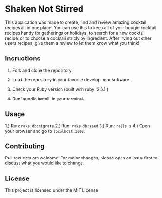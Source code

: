 # Shaken Not Stirred

This application was made to create, find and review amazing cocktail recipes all in one place!  You can use this to keep all of your bougie cocktail recipes handy for gatherings or holidays, to search for a new cocktail recipe, or to choose a cocktail stricly by ingredient.  After trying out other users recipes, give them a review to let them know what you think!

## Insructions

1. Fork and clone the repository.

2. Load the repository in your favorite development software.

3. Check your Ruby version (built with ruby '2.6.1')

4. Run 'bundle install' in your terminal.

## Usage

1.) Run: ```rake db:migrate```
2.) Run: ```rake db:seed```
3.) Run: ```rails s```
4.) Open your browser and go to ```localhost:3000```.

## Contributing

Pull requests are welcome. For major changes, please open an issue first to discuss what you would like to change.

## License

This project is licensed under the MIT License
